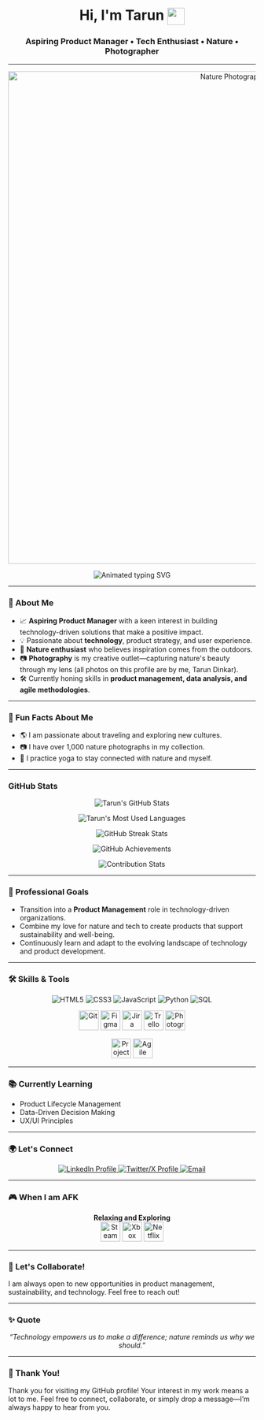 <!-- Profile README for Tarund007 -->

<h1 align="center">
  Hi, I'm Tarun 
  <img src="https://media.giphy.com/media/hvRJCLFzcasrR4ia7z/giphy.gif" width="35" style="vertical-align:middle"/>
</h1>
<h3 align="center">
  <b>Aspiring Product Manager &bull; Tech Enthusiast &bull; Nature &bull; Photographer</b>
</h3>

---

<p align="center">
  <img src="https://github.com/user-attachments/assets/7c7dc38a-0fc6-43e6-9305-071ebbfa9fc6" alt="Nature Photograph by Tarun Dinkar" width="1000"/>
</p>

<p align="center">
  <img src="https://readme-typing-svg.demolab.com?font=Fira+Code&duration=3000&pause=800&color=1B9A59&center=true&vCenter=true&multiline=true&width=700&height=60&lines=Aspiring+Product+Manager;Technology+Enthusiast;Nature+Lover;Photographer;Lifelong+Learner" alt="Animated typing SVG" />
</p>

---

### 🌱 About Me

- 📈 **Aspiring Product Manager** with a keen interest in building technology-driven solutions that make a positive impact.
- 💡 Passionate about **technology**, product strategy, and user experience.
- 🌳 **Nature enthusiast** who believes inspiration comes from the outdoors.
- 📷 **Photography** is my creative outlet—capturing nature's beauty through my lens (all photos on this profile are by me, Tarun Dinkar).
- 🛠️ Currently honing skills in **product management, data analysis, and agile methodologies**.

---

### 🎉 Fun Facts About Me
- 🌎 I am passionate about traveling and exploring new cultures.
- 📷 I have over 1,000 nature photographs in my collection.
- 🧘 I practice yoga to stay connected with nature and myself.

---

### GitHub Stats

<p align="center">
  <img src="https://github-readme-stats.vercel.app/api?username=Tarund007&show_icons=true&theme=radical&bg_color=30,e96443,904e95&title_color=fff&text_color=fff" alt="Tarun's GitHub Stats"/>
</p>

<p align="center">
  <img src="https://github-readme-stats.vercel.app/api/top-langs?username=Tarund007&layout=compact&theme=radical" alt="Tarun's Most Used Languages"/>
</p>

<p align="center">
  <img src="https://github-readme-streak-stats.herokuapp.com?user=Tarund007&theme=radical" alt="GitHub Streak Stats"/>
</p>

<p align="center">
  <img src="https://github-profile-trophy.vercel.app/?username=Tarund007&theme=radical" alt="GitHub Achievements"/>
</p>

<p align="center">
  <img src="https://github-contribution-stats.vercel.app/api/?username=Tarund007&theme=radical" alt="Contribution Stats"/>
</p>

---

### 💼 Professional Goals

- Transition into a **Product Management** role in technology-driven organizations.
- Combine my love for nature and tech to create products that support sustainability and well-being.
- Continuously learn and adapt to the evolving landscape of technology and product development.

---

### 🛠️ Skills & Tools

<p align="center">
  <img src="https://img.shields.io/badge/HTML5-E34F26?style=for-the-badge&logo=html5&logoColor=white" alt="HTML5"/>
  <img src="https://img.shields.io/badge/CSS3-1572B6?style=for-the-badge&logo=css3&logoColor=white" alt="CSS3"/>
  <img src="https://img.shields.io/badge/JavaScript-F7DF1E?style=for-the-badge&logo=javascript&logoColor=black" alt="JavaScript"/>
  <img src="https://img.shields.io/badge/Python-3776AB?style=for-the-badge&logo=python&logoColor=white" alt="Python"/>
  <img src="https://img.shields.io/badge/SQL-4479A1?style=for-the-badge&logo=postgresql&logoColor=white" alt="SQL"/>
</p>

<p align="center">
  <img src="https://img.icons8.com/color/48/000000/git.png" alt="Git" width="40"/>
  <img src="https://img.icons8.com/color/48/000000/figma.png" alt="Figma" width="40"/>
  <img src="https://img.icons8.com/color/48/000000/jira.png" alt="Jira" width="40"/>
  <img src="https://img.icons8.com/color/48/000000/trello.png" alt="Trello" width="40"/>
  <img src="https://img.icons8.com/color/48/000000/camera.png" alt="Photography Tools" width="40"/>
</p>

<p align="center">
  <img src="https://img.icons8.com/fluency/48/000000/project-management.png" alt="Project Management" width="40"/>
  <img src="https://img.icons8.com/color/48/000000/agile.png" alt="Agile Methodology" width="40"/>
</p>

---

### 📚 Currently Learning

- Product Lifecycle Management
- Data-Driven Decision Making
- UX/UI Principles

---

### 🌍 Let's Connect

<p align="center">
  <a href="https://linkedin.com/in/tarun-dinkar-14a5ba252/">
    <img src="https://img.shields.io/badge/LinkedIn-0A66C2?style=for-the-badge&logo=linkedin&logoColor=white" alt="LinkedIn Profile"/>
  </a>
  <a href="https://x.com/TarunD15414565">
    <img src="https://img.shields.io/badge/Twitter-1DA1F2?style=for-the-badge&logo=twitter&logoColor=white" alt="Twitter/X Profile"/>
  </a>
  <a href="mailto:dinkartarun00@gmail.com">
    <img src="https://img.shields.io/badge/Email-dinkartarun00@gmail.com-D14836?style=for-the-badge&logo=gmail&logoColor=white" alt="Email"/>
  </a>
</p>

---

### 🎮 When I am AFK

<p align="center">
  <b>Relaxing and Exploring</b><br>
  <img src="https://img.icons8.com/color/48/000000/steam.png" alt="Steam" width="40"/>
  <img src="https://img.icons8.com/color/48/000000/xbox.png" alt="Xbox" width="40"/>
  <img src="https://img.icons8.com/color/48/000000/netflix.png" alt="Netflix" width="40"/>
</p>

---

### 🤝 Let's Collaborate!
I am always open to new opportunities in product management, sustainability, and technology. Feel free to reach out!

---

### ✨ Quote

<p align="center">
  <i>“Technology empowers us to make a difference; nature reminds us why we should.”</i>
</p>

---

### 🙏 Thank You!
Thank you for visiting my GitHub profile! Your interest in my work means a lot to me. Feel free to connect, collaborate, or simply drop a message—I’m always happy to hear from you.
